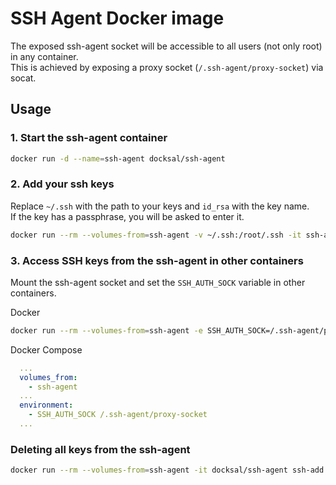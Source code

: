 # SSH Agent Docker image

The exposed ssh-agent socket will be accessible to all users (not only root) in any container.  
This is achieved by exposing a proxy socket (`/.ssh-agent/proxy-socket`) via socat.


## Usage

### 1. Start the ssh-agent container 

```bash
docker run -d --name=ssh-agent docksal/ssh-agent
```

### 2. Add your ssh keys

Replace `~/.ssh` with the path to your keys and `id_rsa` with the key name.  
If the key has a passphrase, you will be asked to enter it.

```bash
docker run --rm --volumes-from=ssh-agent -v ~/.ssh:/root/.ssh -it ssh-agent ssh-add /root/.ssh/id_rsa
```

### 3. Access SSH keys from the ssh-agent in other containers

Mount the ssh-agent socket and set the `SSH_AUTH_SOCK` variable in other containers.

Docker

```bash
docker run --rm --volumes-from=ssh-agent -e SSH_AUTH_SOCK=/.ssh-agent/proxy-socket-it <image> ssh-add -l
```

Docker Compose

```yaml
  ...
  volumes_from:
    - ssh-agent
  ...
  environment:
    - SSH_AUTH_SOCK /.ssh-agent/proxy-socket
  ...
```

### Deleting all keys from the ssh-agent

```bash
docker run --rm --volumes-from=ssh-agent -it docksal/ssh-agent ssh-add -D
```
